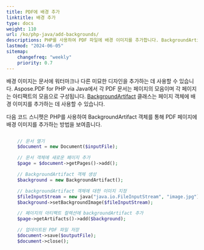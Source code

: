 ```yaml
---
title: PDF에 배경 추가
linktitle: 배경 추가
type: docs
weight: 110
url: /ko/php-java/add-backgrounds/
descriptions: PHP를 사용하여 PDF 파일에 배경 이미지를 추가합니다. BackgroundArtifact 객체를 사용하세요.
lastmod: "2024-06-05"
sitemap:
    changefreq: "weekly"
    priority: 0.7
---
```


배경 이미지는 문서에 워터마크나 다른 미묘한 디자인을 추가하는 데 사용할 수 있습니다. Aspose.PDF for PHP via Java에서 각 PDF 문서는 페이지의 모음이며 각 페이지는 아티팩트의 모음으로 구성됩니다. [BackgroundArtifact](https://reference.aspose.com/pdf/java/com.aspose.pdf/BackgroundArtifact) 클래스는 페이지 객체에 배경 이미지를 추가하는 데 사용할 수 있습니다.

다음 코드 스니펫은 PHP를 사용하여 BackgroundArtifact 객체를 통해 PDF 페이지에 배경 이미지를 추가하는 방법을 보여줍니다.

```php

    // 문서 열기
    $document = new Document($inputFile);

    // 문서 객체에 새로운 페이지 추가
    $page = $document->getPages()->add();

    // BackgroundArtifact 객체 생성    
    $background = new BackgroundArtifact();

    // backgroundArtifact 객체에 대한 이미지 지정
    $fileInputStream = new java("java.io.FileInputStream", "image.jpg");
    $background->setBackgroundImage($fileInputStream);

    // 페이지의 아티팩트 컬렉션에 backgroundArtifact 추가
    $page->getArtifacts()->add($background);

    // 업데이트된 PDF 파일 저장
    $document->save($outputFile);
    $document->close();
```